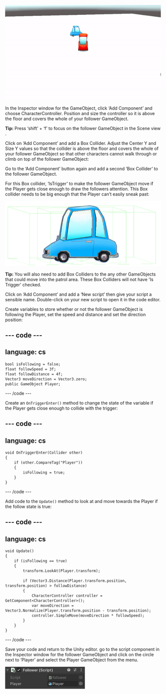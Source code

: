 ![Animated gif of the Game view showing a blue car following a red car.](images/car-follow.gif)

In the Inspector window for the GameObject, click ‘Add Component’ and choose CharacterController. Position and size the controller so it is above the floor and covers the whole of your follower GameObject.

**Tip:** Press ‘shift’ + ‘f’ to focus on the follower GameObject in the Scene view .

Click on ‘Add Component’ and add a Box Collider. Adjust the Center Y and Size Y values so that the collider is above the floor and covers the whole of your follower GameObject so that other characters cannot walk through or climb on top of the follower GameObject:

Go to the ‘Add Component’ button  again and add a second ‘Box Collider’ to the follower GameObject.

For this Box collider, ‘IsTrigger’ to make the follower GameObject move if the Player gets close enough to draw the followers attention. This Box collider needs to be big enough that the Player can’t easily sneak past:

![The Scene view showing the car with Character Collider and Box Collider fitting around it's body and a Box Collider much larger on the X and Y axis.](images/colliders-car.png)

**Tip:** You will also need to add Box Colliders to the any other GameObjects that could move into the patrol area. These Box Colliders will not have 'Is Trigger' checked.

Click on ‘Add Component’ and add a ‘New script’ then give your script a sensible name. Double-click on your new script to open it in the code editor.

Create variables to store whether or not the follower GameObject is following the Player, set the speed and distance and set the direction position:

--- code ---
---
language: cs
---
    bool isFollowing = false;
    float followSpeed = 3f;
    float followDistance = 4f;
    Vector3 moveDirection = Vector3.zero;
    public GameObject Player;
--- /code ---

Create an `OnTriggerEnter()` method to change the state of the variable if the Player gets close enough to collide with the trigger:

--- code ---
---
language: cs
---
    void OnTriggerEnter(Collider other)
    {
        if (other.CompareTag("Player"))
        {
            isFollowing = true;
        }
    }
--- /code ---

Add code to the `Update()` method to look at and move towards the Player if the follow state is true: 

--- code ---
---
language: cs
---
    void Update()
    {
        if (isFollowing == true)
        {
            transform.LookAt(Player.transform);

            if (Vector3.Distance(Player.transform.position, transform.position) > followDistance)
            {
                CharacterController controller = GetComponent<CharacterController>();
                var moveDirection = Vector3.Normalize(Player.transform.position - transform.position);
                controller.SimpleMove(moveDirection * followSpeed);
            }
        }
    }
--- /code ---

Save your code and return to the Unity editor. go to the script component in the Inspector window for the follower GameObject and click on the circle next to ‘Player’ and select the Player GameObject from the menu.

![The Inspector window showing the script component with Player Gameobject in the Player variable.](images/script-player.png)
